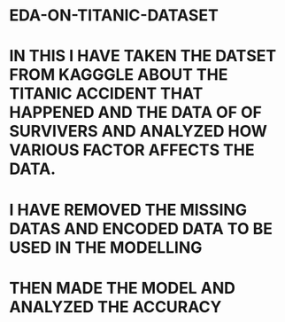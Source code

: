 # EDA-ON-TITANIC-DATASET
# IN THIS I HAVE TAKEN THE DATSET FROM KAGGGLE ABOUT THE TITANIC ACCIDENT THAT HAPPENED AND THE DATA OF OF SURVIVERS AND ANALYZED HOW VARIOUS FACTOR AFFECTS THE DATA.
# I HAVE REMOVED THE MISSING DATAS AND ENCODED DATA TO BE USED IN THE MODELLING 
# THEN MADE THE MODEL AND ANALYZED THE ACCURACY
